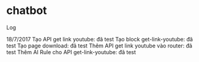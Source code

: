 # chatbot
Log

18/7/2017
Tạo API get link youtube: đã test
Tạo block get-link-youtube: đã test
Tạo page download: đã test
Thêm API get link youtube vào router: đã test
Thêm AI Rule cho API get-link-youtube: đã test
